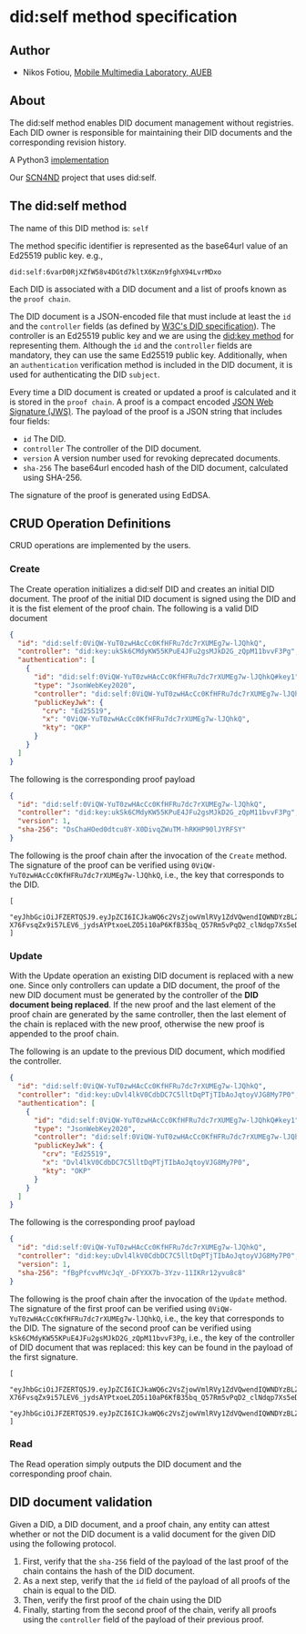 # did:self method specification
## Author
* Nikos Fotiou, [Mobile Multimedia Laboratory, AUEB](https://mm.aueb.gr)

## About
The did:self method enables DID document management without registries. Each
DID owner is responsible for maintaining their DID documents and the corresponding
revision history.

A Python3 [implementation](https://github.com/mmlab-aueb/did-self-py)

Our [SCN4ND](https://mm.aueb.gr/scn4ndn/) project that uses did:self.

## The did:self method 
The name of this DID method is: `self`

The method specific identifier is represented as the base64url value
of an Ed25519 public key. e.g.,

```
did:self:6varD0RjXZfW58v4DGtd7kltX6Kzn9fghX94LvrMDxo
```

Each DID is associated with a DID document and a 
list of proofs known as the `proof chain`. 

The DID document is a JSON-encoded file that must include at least
the `id` and the `controller` fields (as defined by [W3C's DID specification](https://www.w3.org/TR/did-core/)).
The controller is an Ed25519 public key and we are using the [did:key method](https://w3c-ccg.github.io/did-method-key/)
for representing them. Although the `id` and the `controller` fields are mandatory, they can use 
the same Ed25519 public key. Additionally, when an `authentication` verification method is included in the
DID document, it is used for authenticating the DID `subject`. 

Every time a DID document is created or updated a proof is calculated
and it is stored in the `proof chain`.
A proof is a compact encoded [JSON Web Signature (JWS)](https://tools.ietf.org/html/rfc7515).
The payload of the proof is a JSON string that includes four 
fields: 

* `id` The DID.
* `controller` The controller of the DID document.
* `version` A version number used for revoking deprecated documents.
* `sha-256` The base64url encoded hash of the DID document, calculated using SHA-256.

The signature of the proof is generated using EdDSA. 

## CRUD Operation Definitions
CRUD operations are implemented by the users. 

### Create
The Create operation initializes a did:self DID and creates an initial DID document. 
The proof of the initial DID document is signed using the DID
and it is the fist element of the proof chain. The following is a valid DID document

```JSON
{
  "id": "did:self:0ViQW-YuT0zwHAcCc0KfHFRu7dc7rXUMEg7w-lJQhkQ",
  "controller": "did:key:ukSk6CMdyKW55KPuE4JFu2gsMJkD2G_zQpM11bvvF3Pg",
  "authentication": [
    {
      "id": "did:self:0ViQW-YuT0zwHAcCc0KfHFRu7dc7rXUMEg7w-lJQhkQ#key1",
      "type": "JsonWebKey2020",
      "controller": "did:self:0ViQW-YuT0zwHAcCc0KfHFRu7dc7rXUMEg7w-lJQhkQ",
      "publicKeyJwk": {
        "crv": "Ed25519",
        "x": "0ViQW-YuT0zwHAcCc0KfHFRu7dc7rXUMEg7w-lJQhkQ",
        "kty": "OKP"
      }
    }
  ]
}
```

The following is the corresponding proof payload

```JSON
{
  "id": "did:self:0ViQW-YuT0zwHAcCc0KfHFRu7dc7rXUMEg7w-lJQhkQ",
  "controller": "did:key:ukSk6CMdyKW55KPuE4JFu2gsMJkD2G_zQpM11bvvF3Pg",
  "version": 1,
  "sha-256": "DsChaHOed0dtcu8Y-X0DivqZWuTM-hRKHP90lJYRFSY"
}
```

The following is the proof chain after the invocation of the `Create` method. The signature
of the proof can be verified using `0ViQW-YuT0zwHAcCc0KfHFRu7dc7rXUMEg7w-lJQhkQ`, i.e., the key
that corresponds to the DID.

```
[
  "eyJhbGciOiJFZERTQSJ9.eyJpZCI6ICJkaWQ6c2VsZjowVmlRVy1ZdVQwendIQWNDYzBLZkhGUnU3ZGM3clhVTUVnN3ctbEpRaGtRIiwgImNvbnRyb2xsZXIiOiAiZGlkOmtleTp1a1NrNkNNZHlLVzU1S1B1RTRKRnUyZ3NNSmtEMkdfelFwTTExYnZ2RjNQZyIsICJ2ZXJzaW9uIjogMSwgInNoYS0yNTYiOiAiRHNDaGFIT2VkMGR0Y3U4WS1YMERpdnFaV3VUTS1oUktIUDkwbEpZUkZTWSJ9.xTVzzeEcgyhIz-X76FvsqZx9i57LEV6_jydsAYPtxoeLZO5i10aP6KfB35bq_Q57Rm5vPqD2_clNdqp7Xs5eDg"
]
```

### Update
With the Update operation an existing DID document is replaced with a new one. 
Since only controllers can update a DID document, 
the proof of the new DID document must be generated 
by the controller of the **DID document being replaced**.
If the new proof and the last element of the proof chain are generated by the same controller, 
then the last element of the chain is replaced with the new proof, otherwise the new proof 
is appended to the proof chain.

The following is an update to the previous DID document, which modified the controller.

```JSON
{
  "id": "did:self:0ViQW-YuT0zwHAcCc0KfHFRu7dc7rXUMEg7w-lJQhkQ",
  "controller": "did:key:uDvl4lkV0CdbDC7C5lltDqPTjTIbAoJqtoyVJG8My7P0",
  "authentication": [
    {
      "id": "did:self:0ViQW-YuT0zwHAcCc0KfHFRu7dc7rXUMEg7w-lJQhkQ#key1",
      "type": "JsonWebKey2020",
      "controller": "did:self:0ViQW-YuT0zwHAcCc0KfHFRu7dc7rXUMEg7w-lJQhkQ",
      "publicKeyJwk": {
        "crv": "Ed25519",
        "x": "Dvl4lkV0CdbDC7C5lltDqPTjTIbAoJqtoyVJG8My7P0",
        "kty": "OKP"
      }
    }
  ]
}
```

The following is the corresponding proof payload

```JSON
{
  "id": "did:self:0ViQW-YuT0zwHAcCc0KfHFRu7dc7rXUMEg7w-lJQhkQ",
  "controller": "did:key:uDvl4lkV0CdbDC7C5lltDqPTjTIbAoJqtoyVJG8My7P0",
  "version": 1,
  "sha-256": "fBgPfcvvMVcJqY_-DFYXX7b-3Yzv-11IKRr12yvu8c8"
}
```

The following is the proof chain after the invocation of the `Update` method. The signature
of the first proof can be verified using `0ViQW-YuT0zwHAcCc0KfHFRu7dc7rXUMEg7w-lJQhkQ`, i.e., the key
that corresponds to the DID. The signature of the second proof can be verified using 
`kSk6CMdyKW55KPuE4JFu2gsMJkD2G_zQpM11bvvF3Pg`, i.e., the key of the controller of
DID document that was replaced: this key can be found in the payload of the first 
signature.

```
[
  "eyJhbGciOiJFZERTQSJ9.eyJpZCI6ICJkaWQ6c2VsZjowVmlRVy1ZdVQwendIQWNDYzBLZkhGUnU3ZGM3clhVTUVnN3ctbEpRaGtRIiwgImNvbnRyb2xsZXIiOiAiZGlkOmtleTp1a1NrNkNNZHlLVzU1S1B1RTRKRnUyZ3NNSmtEMkdfelFwTTExYnZ2RjNQZyIsICJ2ZXJzaW9uIjogMSwgInNoYS0yNTYiOiAiRHNDaGFIT2VkMGR0Y3U4WS1YMERpdnFaV3VUTS1oUktIUDkwbEpZUkZTWSJ9.xTVzzeEcgyhIz-X76FvsqZx9i57LEV6_jydsAYPtxoeLZO5i10aP6KfB35bq_Q57Rm5vPqD2_clNdqp7Xs5eDg",
  "eyJhbGciOiJFZERTQSJ9.eyJpZCI6ICJkaWQ6c2VsZjowVmlRVy1ZdVQwendIQWNDYzBLZkhGUnU3ZGM3clhVTUVnN3ctbEpRaGtRIiwgImNvbnRyb2xsZXIiOiAiZGlkOmtleTp1RHZsNGxrVjBDZGJEQzdDNWxsdERxUFRqVEliQW9KcXRveVZKRzhNeTdQMCIsICJ2ZXJzaW9uIjogMSwgInNoYS0yNTYiOiAiZkJnUGZjdnZNVmNKcVlfLURGWVhYN2ItM1l6di0xMUlLUnIxMnl2dThjOCJ9.d7fm20dCr2bEOUAtxcG5oD4ZJ6lF6L06ym84kHtNgykeB4xX9LGnpkN3FAqfjBAJDsFpUGFOLexSnpKjQDu6CA"
]
```

### Read
The Read operation simply outputs the DID document and 
the corresponding proof chain.

## DID document validation
Given a DID, a DID document, and a proof chain, any entity can attest
whether or not the DID document is a valid document for the given DID 
using the following protocol.

1. First, verify that the `sha-256` field of the payload of the last proof of the chain contains the hash of the DID document.
1. As a next step, verify that the `id` field of the payload of all proofs of the chain is equal to the DID.
1. Then, verify the first proof of the chain using the DID
1. Finally, starting from the second proof of the chain, verify all proofs using the `controller` field of the payload of their previous proof.





